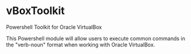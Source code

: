 # vBoxToolkit
Powershell Toolkit for Oracle VirtualBox

This Powershell module will allow users to execute common commands in the "verb-noun" format when working with Oracle VirtualBox. 
